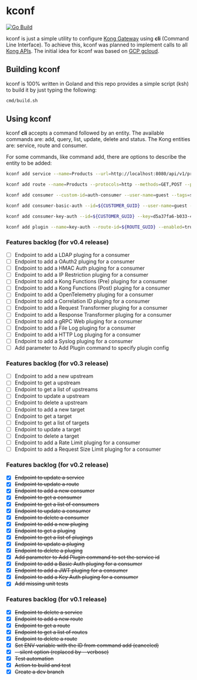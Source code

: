 # kconf

[![Go Build](https://github.com/aldebap/kconf/actions/workflows/go.yml/badge.svg)](https://github.com/aldebap/kconf/actions/workflows/go.yml)

kconf is just a simple utility to configure [Kong Gateway](https://konghq.com/products/kong-gateway) using **cli** (Command Line Interface).
To achieve this, kconf was planned to implement calls to all [Kong APIs](https://docs.konghq.com/gateway/api/admin-oss/latest/).
The initial idea for kconf was based on [GCP gcloud](https://cloud.google.com/sdk/gcloud/).

## Building kconf

kconf is 100% written in Goland and this repo provides a simple script (ksh) to build it by just typing the following:

```sh
cmd/build.sh
```

## Using kconf

kconf **cli** accepts a command followed by an entity.
The available commands are: add, query, list, update, delete and status.
The Kong entities are: service, route and consumer.

For some commands, like command add, there are options to describe the entity to be added:

```sh
kconf add service --name=Products --url=http://localhost:8080/api/v1/products
```

```sh
kconf add route --name=Products --protocols=http --methods=GET,POST --paths=/api/v1/products --service-id=${SERVICE_GUID}
```

```sh
kconf add consumer --custom-id=auth-consumer --user-name=guest --tags=silver-tier
```

```sh
kconf add consumer-basic-auth --id=${CUSTOMER_GUID} --user-name=guest --password=1234"
```

```sh
kconf add consumer-key-auth --id=${CUSTOMER_GUID} --key=d5a37fa6-b033-4107-a29f-ebf51b443968 --ttl=0"
```

```sh
kconf add plugin --name=key-auth --route-id=${ROUTE_GUID} --enabled=true
```

### Features backlog (for v0.4 release)

- [ ] Endpoint to add a LDAP pluging for a consumer
- [ ] Endpoint to add a OAuth2 pluging for a consumer
- [ ] Endpoint to add a HMAC Auth pluging for a consumer
- [ ] Endpoint to add a IP Restriction pluging for a consumer
- [ ] Endpoint to add a Kong Functions (Pre) pluging for a consumer
- [ ] Endpoint to add a Kong Functions (Post) pluging for a consumer
- [ ] Endpoint to add a OpenTelemetry pluging for a consumer
- [ ] Endpoint to add a Correlation ID pluging for a consumer
- [ ] Endpoint to add a Request Transformer pluging for a consumer
- [ ] Endpoint to add a Response Transformer pluging for a consumer
- [ ] Endpoint to add a gRPC Web pluging for a consumer
- [ ] Endpoint to add a File Log pluging for a consumer
- [ ] Endpoint to add a HTTP Log pluging for a consumer
- [ ] Endpoint to add a Syslog pluging for a consumer
- [ ] Add parameter to Add Plugin command to specify plugin config

### Features backlog (for v0.3 release)

- [ ] Endpoint to add a new upstream
- [ ] Endpoint to get a upstream
- [ ] Endpoint to get a list of upstreams
- [ ] Endpoint to update a upstream
- [ ] Endpoint to delete a upstream
- [ ] Endpoint to add a new target
- [ ] Endpoint to get a target
- [ ] Endpoint to get a list of targets
- [ ] Endpoint to update a target
- [ ] Endpoint to delete a target
- [ ] Endpoint to add a Rate Limit pluging for a consumer
- [ ] Endpoint to add a Request Size Limit pluging for a consumer

### Features backlog (for v0.2 release)

- [X] ~~Endpoint to update a service~~
- [X] ~~Endpoint to update a route~~
- [X] ~~Endpoint to add a new consumer~~
- [X] ~~Endpoint to get a consumer~~
- [X] ~~Endpoint to get a list of consumers~~
- [X] ~~Endpoint to update a consumer~~
- [X] ~~Endpoint to delete a consumer~~
- [X] ~~Endpoint to add a new pluging~~
- [X] ~~Endpoint to get a pluging~~
- [X] ~~Endpoint to get a list of plugings~~
- [X] ~~Endpoint to update a pluging~~
- [X] ~~Endpoint to delete a pluging~~
- [X] ~~Add parameter to Add Plugin command to set the service id~~
- [X] ~~Endpoint to add a Basic Auth pluging for a consumer~~
- [X] ~~Endpoint to add a JWT pluging for a consumer~~
- [X] ~~Endpoint to add a Key Auth pluging for a consumer~~
- [X] ~~Add missing unit tests~~

### Features backlog (for v0.1 release)

- [X] ~~Endpoint to delete a service~~
- [X] ~~Endpoint to add a new route~~
- [X] ~~Endpoint to get a route~~
- [X] ~~Endpoint to get a list of routes~~
- [X] ~~Endpoint to delete a route~~
- [X] ~~Set ENV variable with the ID from command add (canceled)~~
- [X] ~~--silent option (replaced by --verbose)~~
- [X] ~~Test automation~~
- [X] ~~Action to build and test~~
- [X] ~~Create a dev branch~~

